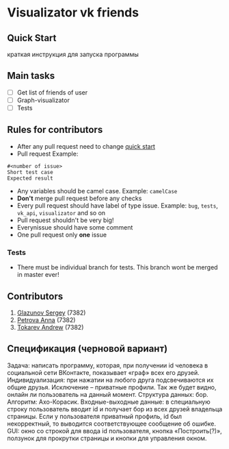 # Visualizator vk friends

## Quick Start
 краткая инструкция для запуска программы

## Main tasks
- [ ]  Get list of friends of user  
- [ ] Graph-visualizator
- [ ] Tests

## Rules for contributors
* After any pull request need to change [quick start](https://github.com/light5551/SummerPracticeVkFriends/new/master?readme=1#quick-start)
* Pull request Example:
```
#<number of issue>
Short test case
Expected result
```
* Any variables should be camel case. Example: `camelCase`
* **Don't** merge pull request before any checks
* Every pull request should have label of type issue. Example: `bug`, `tests`, `vk_api`, `visualizator` and so on
* Pull request shouldn't be very big!
* Everynissue should have some comment
* One pull request only **one** issue
### Tests
* There must be individual branch for tests. This branch wont be merged in master ever!
## Contributors
1. [Glazunov Sergey](https://github.com/light5551) (7382)
2. [Petrova Anna](https://github.com/aaapetrova) (7382)
3. [Tokarev Andrew](https://github.com/yawningstudent) (7382)

## Спецификация (черновой вариант)
Задача: написать программу, которая, при получении id человека в социальной сети ВКонтакте, показывает «граф» всех его друзей.
Индивидуализация: при нажатии на любого друга подсвечиваются их общие друзья. Исключение – приватные профили. Так же будет видно, онлайн ли пользователь на данный момент.
Структура данных: бор. 
Алгоритм: Ахо-Корасик.
Входные-выходные данные: в специальную строку пользователь вводит id и получает бор из всех друзей владельца страницы. Если у пользователя приватный профиль, id был некорректный, то выводится соответствующее сообщение об ошибке. 
GUI: окно со строкой для ввода id пользователя, кнопка «Построить(?)», ползунок для прокрутки страницы и кнопки для управления окном.
